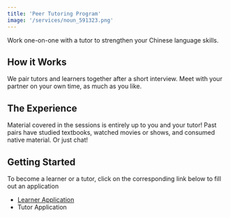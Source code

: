 ```yaml
---
title: 'Peer Tutoring Program'
image: '/services/noun_591323.png'
---
```


Work one-on-one with a tutor to strengthen your Chinese language skills.

## How it Works

We pair tutors and learners together after a short interview. Meet with your partner on your own time, as much as you like.

## The Experience

Material covered in the sessions is entirely up to you and your tutor! Past pairs have studied textbooks, watched movies or shows, and consumed native material. Or just chat!


## Getting Started

To become a learner or a tutor, click on the corresponding link below to fill out an application

- [Learner Application](google.com)
- Tutor Application

